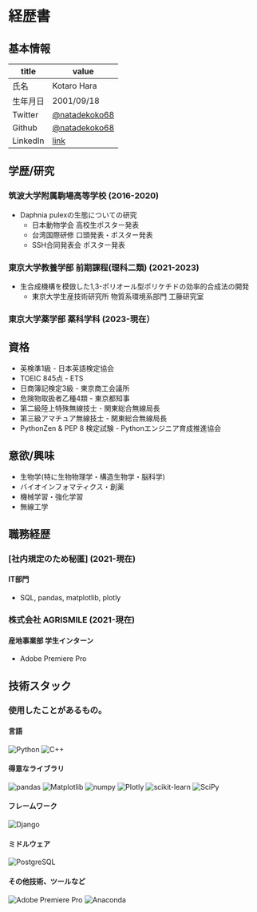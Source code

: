 # 経歴書

## 基本情報

| title     | value                    |
|-----------|--------------------------|
| 氏名      | Kotaro Hara              |
| 生年月日  | 2001/09/18               |
| Twitter   | [@natadekoko68](https://twitter.com/natadekoko68)  |
| Github    | [@natadekoko68](https://github.com/natadekoko68)    |
| LinkedIn  | [link](https://www.linkedin.com/in/khara68)          |

## 学歴/研究

### 筑波大学附属駒場高等学校 (2016-2020)

- Daphnia pulexの生態についての研究
  - 日本動物学会 高校生ポスター発表
  - 台湾国際研修 口頭発表・ポスター発表
  - SSH合同発表会 ポスター発表

### 東京大学教養学部 前期課程(理科二類) (2021-2023)

- 生合成機構を模倣した1,3-ポリオール型ポリケチドの効率的合成法の開発
  - 東京大学生産技術研究所 物質系環境系部門 工藤研究室

### 東京大学薬学部 薬科学科 (2023-現在）

## 資格

- 英検準1級 - 日本英語検定協会
- TOEIC 845点 - ETS
- 日商簿記検定3級 - 東京商工会議所
- 危険物取扱者乙種4類 - 東京都知事
- 第二級陸上特殊無線技士 - 関東総合無線局長
- 第三級アマチュア無線技士 - 関東総合無線局長
- PythonZen & PEP 8 検定試験 - Pythonエンジニア育成推進協会

## 意欲/興味

- 生物学(特に生物物理学・構造生物学・脳科学)
- バイオインフォマティクス・創薬
- 機械学習・強化学習
- 無線工学

## 職務経歴

### [社内規定のため秘匿] (2021-現在)

#### IT部門

- SQL, pandas, matplotlib, plotly

### 株式会社 AGRISMILE (2021-現在)

#### 産地事業部 学生インターン

- Adobe Premiere Pro

## 技術スタック

### 使用したことがあるもの。

#### 言語

![Python](https://img.shields.io/badge/-Python-F9DC3E.svg?logo=python&style=flat)
![C++](https://img.shields.io/badge/-C++-blue?logo=cplusplus)

#### 得意なライブラリ

![pandas](https://img.shields.io/badge/pandas-%23150458.svg?style=for-the-badge&logo=pandas&logoColor=white)
![Matplotlib](https://img.shields.io/badge/Matplotlib-%23ffffff.svg?style=for-the-badge&logo=Matplotlib&logoColor=black)
![numpy](https://img.shields.io/badge/numpy-%23013243.svg?style=for-the-badge&logo=numpy&logoColor=white)
![Plotly](https://img.shields.io/badge/Plotly-%233F4F75.svg?style=for-the-badge&logo=plotly&logoColor=white)
![scikit-learn](https://img.shields.io/badge/scikit--learn-%23F7931E.svg?style=for-the-badge&logo=scikit-learn&logoColor=white)
![SciPy](https://img.shields.io/badge/SciPy-%230C55A5.svg?style=for-the-badge&logo=scipy&logoColor=%white)

#### フレームワーク

![Django](https://img.shields.io/badge/-Django-092E20.svg?logo=django&style=flat)

#### ミドルウェア

![PostgreSQL](https://img.shields.io/badge/-PostgreSQL-336791.svg?logo=postgresql&style=flat)

#### その他技術、ツールなど

![Adobe Premiere Pro](https://img.shields.io/badge/Adobe%20Premiere%20Pro-9999FF.svg?style=for-the-badge&logo=Adobe%20Premiere%20Pro&logoColor=white)
![Anaconda](https://img.shields.io/badge/Anaconda-%2344A833.svg?style=for-the-badge&logo=anaconda&logoColor=white)
